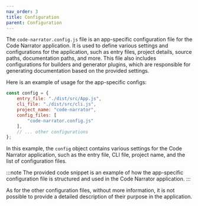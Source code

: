 ```yaml
---
nav_order: 3
title: Configuration
parent: Configuration
---
```


The `code-narrator.config.js` file is an app-specific configuration file for the Code Narrator application. It is used to define various settings and configurations for the application, such as entry files, project details, source paths, documentation paths, and more. This file also includes configurations for builders and generator plugins, which are responsible for generating documentation based on the provided settings.

Here is an example of usage for the app-specific configs:

```javascript
const config = {
    entry_file: "./dist/src/App.js",
    cli_file: "./dist/src/cli.js",
    project_name: "code-narrator",
    config_files: [
        "code-narrator.config.js"
    ],
    // ... other configurations
};
```

In this example, the `config` object contains various settings for the Code Narrator application, such as the entry file, CLI file, project name, and the list of configuration files.

:::note
The provided code snippet is an example of how the app-specific configuration file is structured and used in the Code Narrator application.
:::

As for the other configuration files, without more information, it is not possible to provide a detailed description of their purpose in the application.